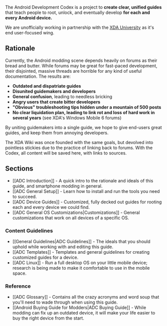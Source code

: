 The Android Development Codex is a project to **create clear, unified guides** that teach people to root, unlock, and eventually develop **for each and every Android device.**

We are unofficially working in partnership with the [XDA University](http://xda-university.com) as it's end user-focused wing.

## Rationale

Currently, the Android modding scene depends heavily on forums as their bread and butter. While forums may be  great for fast-paced development, their disjointed, massive threads are horrible for any kind of useful documentation. The results are:

* **Outdated and dispatriate guides**
* **Disunited guidemakers and developers**
* **General confusion**, leading to needless bricking
* **Angry users that create bitter developers**
* **"Obvious" troubleshooting tips hidden under a mountain of 500 posts**
* **No clear liquidation plan, leading to link rot and loss of hard work in several years** (see XDA's Windows Mobile 6 forums)

By uniting guidemakers into a single guide, we hope to give end-users great guides, and keep them from annoying developers.

The XDA Wiki was once founded with the same goals, but devolved into pointless stickies due to the practice of linking back to forums. With the Codex, all content will be saved here, with links to sources.

## Sections 

* [[ADC Introduction]] - A quick intro to the rationale and ideals of this guide, and smartphone modding in general.
* [[ADC General Setup]] - Learn how to install and run the tools you need to succeed.
* [[ADC Device Guides]] - Customized, fully decked out guides for rooting each and every device we could find.
* [[ADC General OS Customizations|Customizations]] - General customizations that work on all devices of a specific OS.

### Content Guidelines

* [[General Guidelines|ADC Guidelines]] - The ideals that you should uphold while working with and editing this guide.
* [[ADC Templates]] - Templates and general guidelines for creating customized guides for a device.
* [[ADC Linux]] - Run a full desktop OS on your little mobile device; research is being made to make it comfortable to use in the mobile space.

### Reference

* [[ADC Glossary]] - Contains all the crazy acronyms and word soup that you'll need to wade through when using this guide.
* [[Android Buying Guide for Modders|ADC Buying Guide]] - While modding can fix up an outdated device, it will make your life easier to buy the right device from the start.
